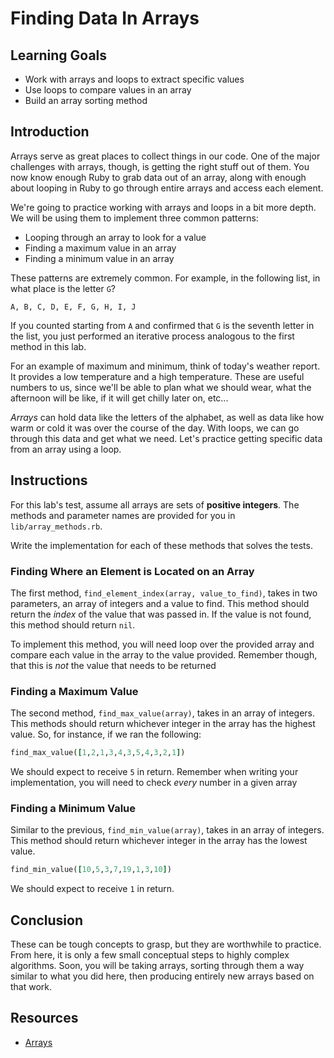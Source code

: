 # Finding Data In Arrays

## Learning Goals

- Work with arrays and loops to extract specific values
- Use loops to compare values in an array
- Build an array sorting method

## Introduction

Arrays serve as great places to collect things in our code. One of the major
challenges with arrays, though, is getting the right stuff out of them. You now
know enough Ruby to grab data out of an array, along with enough about looping
in Ruby to go through entire arrays and access each element.

We're going to practice working with arrays and loops in a bit
more depth. We will be using them to implement three common patterns:

- Looping through an array to look for a value
- Finding a maximum value in an array
- Finding a minimum value in an array

These patterns are extremely common. For example, in the following list, in what
place is the letter `G`?

```text
A, B, C, D, E, F, G, H, I, J
```

If you counted starting from `A` and confirmed that `G` is the seventh letter
in the list, you just performed an iterative process analogous to the first
method in this lab.

For an example of maximum and minimum, think of today's weather report. It
provides a low temperature and a high temperature. These are useful numbers to
us, since we'll be able to plan what we should wear, what the afternoon will be
like, if it will get chilly later on, etc...

_Arrays_ can hold data like the letters of the alphabet, as well as data like
how warm or cold it was over the course of the day. With loops, we can go
through this data and get what we need. Let's practice getting specific data
from an array using a loop.

## Instructions

For this lab's test, assume all arrays are sets of **positive integers**. The
methods and parameter names are provided for you in `lib/array_methods.rb`.

Write the implementation for each of these methods that solves the tests.

### Finding Where an Element is Located on an Array

The first method, `find_element_index(array, value_to_find)`, takes in two
parameters, an array of integers and a value to find. This method should
return the _index_ of the value that was passed in. If the value is not found,
this method should return `nil`.

To implement this method, you will need loop over the provided array and compare
each value in the array to the value provided. Remember though, that this is
_not_ the value that needs to be returned

### Finding a Maximum Value

The second method, `find_max_value(array)`, takes in an array of integers. This
methods should return whichever integer in the array has the highest value. So,
for instance, if we ran the following:

```ruby
find_max_value([1,2,1,3,4,3,5,4,3,2,1])
```

We should expect to receive `5` in return. Remember when writing your
implementation, you will need to check _every_ number in a given array

### Finding a Minimum Value

Similar to the previous, `find_min_value(array)`, takes in an array of integers.
This method should return whichever integer in the array has the lowest value.

```ruby
find_min_value([10,5,3,7,19,1,3,10])
```

We should expect to receive `1` in return.

## Conclusion

These can be tough concepts to grasp, but they are worthwhile to practice. From
here, it is only a few small conceptual steps to highly complex
algorithms. Soon, you will be taking arrays, sorting through them a way similar
to what you did here, then producing entirely new arrays based on that work.

## Resources

- [Arrays](https://ruby-doc.org/core-2.5.3/Array.html)

